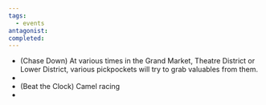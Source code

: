 ```yaml
---
tags:
  - events
antagonist: 
completed:
---
```


- (Chase Down) At various times in the Grand Market, Theatre District or Lower District, various pickpockets will try to grab valuables from them. 
- 
- (Beat the Clock) Camel racing 
- 